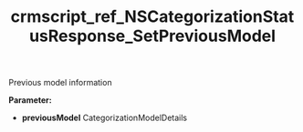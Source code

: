 ﻿---
title: crmscript_ref_NSCategorizationStatusResponse_SetPreviousModel
description: NSCategorizationStatusResponse.SetPreviousModel(CategorizationModelDetails previousModel)
intellisense: NSCategorizationStatusResponse.SetPreviousModel
keywords: NSCategorizationStatusResponse, GetPreviousModel
so.topic: reference
---

Previous model information

**Parameter:** 
 - **previousModel** CategorizationModelDetails

